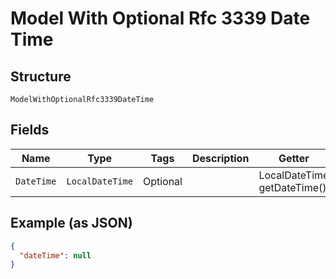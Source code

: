 
# Model With Optional Rfc 3339 Date Time

## Structure

`ModelWithOptionalRfc3339DateTime`

## Fields

| Name | Type | Tags | Description | Getter | Setter |
|  --- | --- | --- | --- | --- | --- |
| `DateTime` | `LocalDateTime` | Optional | <testing><br> | LocalDateTime getDateTime() | setDateTime(LocalDateTime dateTime) |

## Example (as JSON)

```json
{
  "dateTime": null
}
```

